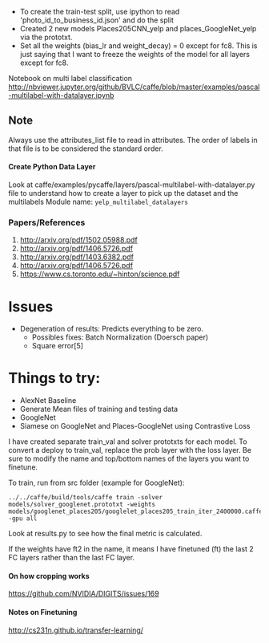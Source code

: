 - To create the train-test split, use ipython to read 'photo_id_to_business_id.json' and do the split
- Created 2 new models Places205CNN_yelp and places_GoogleNet_yelp via the prototxt.
- Set all the weights (bias_lr and weight_decay) = 0 except for fc8. This is just saying that I want to freeze the weights of the model for all layers except for fc8.

Notebook on multi label classification
http://nbviewer.jupyter.org/github/BVLC/caffe/blob/master/examples/pascal-multilabel-with-datalayer.ipynb

## Note
Always use the attributes_list file to read in attributes. The order of labels in that file is to be considered the standard order.   

#### Create Python Data Layer
Look at caffe/examples/pycaffe/layers/pascal-multilabel-with-datalayer.py file to understand how to create a layer to pick up the dataset and the multilabels
Module name: `yelp_multilabel_datalayers`

### Papers/References
1. http://arxiv.org/pdf/1502.05988.pdf
2. http://arxiv.org/pdf/1406.5726.pdf
3. http://arxiv.org/pdf/1403.6382.pdf
4. http://arxiv.org/pdf/1406.5726.pdf
5. https://www.cs.toronto.edu/~hinton/science.pdf

# Issues
- Degeneration of results: Predicts everything to be zero.
  - Possibles fixes: Batch Normalization (Doersch paper)
  - Square error[5]

# Things to try:
- AlexNet Baseline
- Generate Mean files of training and testing data
- GoogleNet
- Siamese on GoogleNet and Places-GoogleNet using Contrastive Loss

I have created separate train_val and solver prototxts for each model. To convert a deploy to train_val, replace the prob layer with the loss layer. Be sure to modify the name and top/bottom names of the layers you want to finetune.

To train, run from src folder (example for GoogleNet):

    ../../caffe/build/tools/caffe train -solver models/solver_googlenet.prototxt -weights models/googlenet_places205/googlelet_places205_train_iter_2400000.caffemodel -gpu all


Look at results.py to see how the final metric is calculated.

If the weights have ft2 in the name, it means I have finetuned (ft) the last 2 FC layers rather than the last FC layer.
 
#### On how cropping works

https://github.com/NVIDIA/DIGITS/issues/169

#### Notes on Finetuning

http://cs231n.github.io/transfer-learning/
